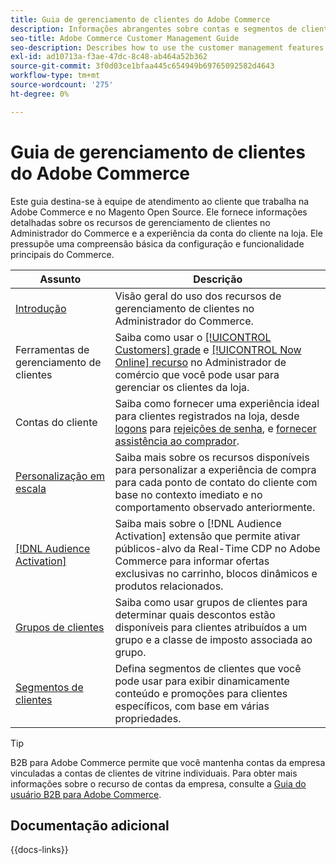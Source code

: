 ```yaml
---
title: Guia de gerenciamento de clientes do Adobe Commerce
description: Informações abrangentes sobre contas e segmentos de clientes para administradores do Adobe Commerce e do Magento Open Source, incluindo configuração.
seo-title: Adobe Commerce Customer Management Guide
seo-description: Describes how to use the customer management features in Adobe Commerce or Magento Open Source.
exl-id: ad10713a-f3ae-47dc-8c48-ab464a52b362
source-git-commit: 3f0d03ce1bfaa445c654949b69765092582d4643
workflow-type: tm+mt
source-wordcount: '275'
ht-degree: 0%

---
```



# Guia de gerenciamento de clientes do Adobe Commerce

Este guia destina-se à equipe de atendimento ao cliente que trabalha na Adobe Commerce e no Magento Open Source. Ele fornece informações detalhadas sobre os recursos de gerenciamento de clientes no Administrador do Commerce e a experiência da conta do cliente na loja. Ele pressupõe uma compreensão básica da configuração e funcionalidade principais do Commerce.

| Assunto | Descrição |
| ------- | ----------- |
| [Introdução](customers-introduction.md) | Visão geral do uso dos recursos de gerenciamento de clientes no Administrador do Commerce. |
| Ferramentas de gerenciamento de clientes | Saiba como usar o [[!UICONTROL Customers] grade](customers-all.md) e [[!UICONTROL Now Online] recurso](now-online.md) no Administrador de comércio que você pode usar para gerenciar os clientes da loja. |
| Contas do cliente | Saiba como fornecer uma experiência ideal para clientes registrados na loja, desde [logons](login-landing-page.md) para [rejeições de senha](password-reset.md), e [fornecer assistência ao comprador](login-as-customer.md). |
| [Personalização em escala](personalize-scale.md) | Saiba mais sobre os recursos disponíveis para personalizar a experiência de compra para cada ponto de contato do cliente com base no contexto imediato e no comportamento observado anteriormente. |
| [[!DNL Audience Activation]](audience-activation.md) | Saiba mais sobre o [!DNL Audience Activation] extensão que permite ativar públicos-alvo da Real-Time CDP no Adobe Commerce para informar ofertas exclusivas no carrinho, blocos dinâmicos e produtos relacionados. |
| [Grupos de clientes](customer-groups.md) | Saiba como usar grupos de clientes para determinar quais descontos estão disponíveis para clientes atribuídos a um grupo e a classe de imposto associada ao grupo. |
| [Segmentos de clientes](customer-segments.md) | Defina segmentos de clientes que você pode usar para exibir dinamicamente conteúdo e promoções para clientes específicos, com base em várias propriedades. |

>[!TIP]
>
>B2B para Adobe Commerce permite que você mantenha contas da empresa vinculadas a contas de clientes de vitrine individuais. Para obter mais informações sobre o recurso de contas da empresa, consulte a [Guia do usuário B2B para Adobe Commerce](../b2b/account-companies.md).

## Documentação adicional

{{docs-links}}
